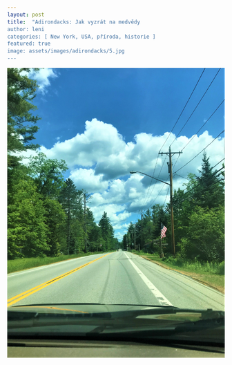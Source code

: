 ```yaml
---
layout: post
title:  "Adirondacks: Jak vyzrát na medvědy
author: leni
categories: [ New York, USA, příroda, historie ]
featured: true
image: assets/images/adirondacks/5.jpg
---
```



<img src="/assets/images/adirondacks/2.jpg">
